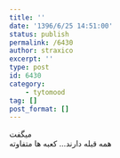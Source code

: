 ```yaml
---
title: ''
date: '1396/6/25 14:51:00'
status: publish
permalink: /6430
author: straxico
excerpt: ''
type: post
id: 6430
category:
    - tytomood
tag: []
post_format: []
---
```

میگفت  
همه قبله دارند… کعبه ها متفاوته